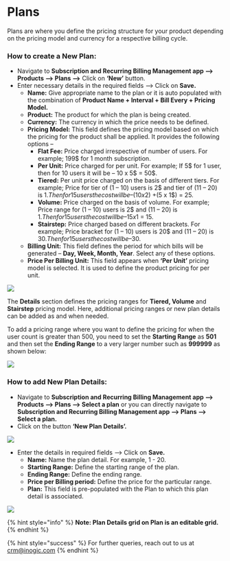 # Plans

Plans are where you define the pricing structure for your product depending on the pricing model and currency for a respective billing cycle.

### How to create a New Plan:

* Navigate to **Subscription and Recurring Billing Management app --> Products --> Plans -->** Click on **‘New’** button.
* Enter necessary details in the required fields --> Click on **Save.**
  * **Name:** Give appropriate name to the plan or it is auto populated with the combination of **Product Name + Interval + Bill Every + Pricing Model.**
  * **Product:** The product for which the plan is being created.&#x20;
  * **Currency:** The currency in which the price needs to be defined.&#x20;
  * **Pricing Model:** This field defines the pricing model based on which the pricing for the product shall be applied. It provides the following options –
    * **Flat Fee:** Price charged irrespective of number of users. For example; 199$ for 1 month subscription.&#x20;
    * **Per Unit:** Price charged for per unit. For example; If 5$ for 1 user, then for 10 users it will be – 10 x 5$ = 50$.&#x20;
    * **Tiered:** Per unit price charged on the basis of different tiers. For example; Price for tier of (1 – 10) users is 2$ and tier of (11 – 20) is 1$. Then for 15 users the cost will be – (10 x 2$) +(5 x 1$) = 25.&#x20;
    * **Volume:** Price charged on the basis of volume. For example; Price range for (1 – 10) users is 2$ and (11 – 20) is 1$. Then for 15 users the cost will be – 15 x 1$ = 15.&#x20;
    * **Stairstep:** Price charged based on different brackets. For example; Price bracket for (1 – 10) users is 20$ and (11 – 20) is 30$. Then for 15 users the cost will be – 30$.
  * **Billing Unit:** This field defines the period for which bills will be generated – **Day, Week, Month, Year**. Select any of these options.&#x20;
  * **Price Per Billing Unit:** This field appears when **‘Per Unit’** pricing model is selected. It is used to define the product pricing for per unit.

![](../../.gitbook/assets/Plan\_1.png)

The **Details** section defines the pricing ranges for **Tiered, Volume** and **Stairstep** pricing model. Here, additional pricing ranges or new plan details can be added as and when needed.

To add a pricing range where you want to define the pricing for when the user count is greater than 500, you need to set the **Starting Range** as **501** and then set the **Ending Range** to a very larger number such as **999999** as shown below:

![](../../.gitbook/assets/Plan\_2.1.png)

### How to add New Plan Details:

* Navigate to **Subscription and Recurring Billing Management app --> Products --> Plans --> Select a plan** or you can directly navigate to **Subscription and Recurring Billing Management app --> Plans --> Select a plan.**
* Click on the button **‘New Plan Details’.**

![](<../../.gitbook/assets/Plan Details\_1.1.png>)

* Enter the details in required fields --> Click on **Save.**
  * **Name:** Name the plan detail. For example, 1 - 20.&#x20;
  * **Starting Range:** Define the starting range of the plan.&#x20;
  * **Ending Range:** Define the ending range.&#x20;
  * **Price per Billing period:** Define the price for the particular range.&#x20;
  * **Plan:** This field is pre-populated with the Plan to which this plan detail is associated.

![](<../../.gitbook/assets/Plan Details\_2.png>)

{% hint style="info" %}
**Note: Plan Details grid on Plan is an editable grid.**
{% endhint %}

{% hint style="success" %}
For further queries, reach out to us at [crm@inogic.com](mailto:crm@inogic.com)
{% endhint %}
